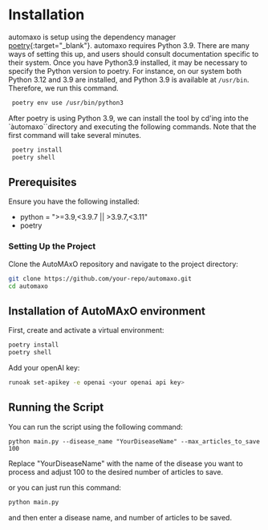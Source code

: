 # Installation

automaxo is setup using the dependency manager [poetry](https://python-poetry.org/){:target="_blank"}.
automaxo requires Python 3.9. There are many ways of setting this up, and users should consult documentation specific to their system.
Once you have Python3.9 installed, it may be necessary to specify the Python version to poetry. For instance, on our system
both Python 3.12 and 3.9 are installed, and Python 3.9 is available at ``/usr/bin``. Therefore, we run this command.
``` bash
 poetry env use /usr/bin/python3
```
After poetry is using Python 3.9, we can install the tool by cd'ing into the `àutomaxo``directory and executing the following commands.
Note that the first command will take several minutes.

``` bash
 poetry install
 poetry shell
```



## Prerequisites

Ensure you have the following installed:
- python = ">=3.9,<3.9.7 || >3.9.7,<3.11"
- poetry

### Setting Up the Project

Clone the AutoMAxO repository and navigate to the project directory:

```bash
git clone https://github.com/your-repo/automaxo.git
cd automaxo
```

## Installation of AutoMAxO environment 

First, create and activate a virtual environment:

```bash
poetry install
poetry shell  
```

Add your openAI key:

```bash
runoak set-apikey -e openai <your openai api key>

```

## Running the Script

You can run the script using the following command:

```shell
python main.py --disease_name "YourDiseaseName" --max_articles_to_save 100
```
Replace "YourDiseaseName" with the name of the disease you want to process and adjust 100 to the desired number of articles to save.

or you can just run this command: 

```bash
python main.py
```
and then enter a disease name, and number of articles to be saved. 

